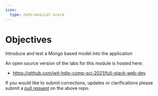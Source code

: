 ```yaml
---
icon: 
  type: noto:musical-score
---
```

# Objectives

Introduce and test a Mongo based model into the application

An open source version of the labs for this module is hosted here:

- <https://github.com/wit-hdip-comp-sci-2021/full-stack-web-dev>

If you would like to submit corrections, updates or clarifications please submit a [pull request](https://docs.github.com/en/pull-requests/collaborating-with-pull-requests/proposing-changes-to-your-work-with-pull-requests/creating-a-pull-request) on the above repo.
